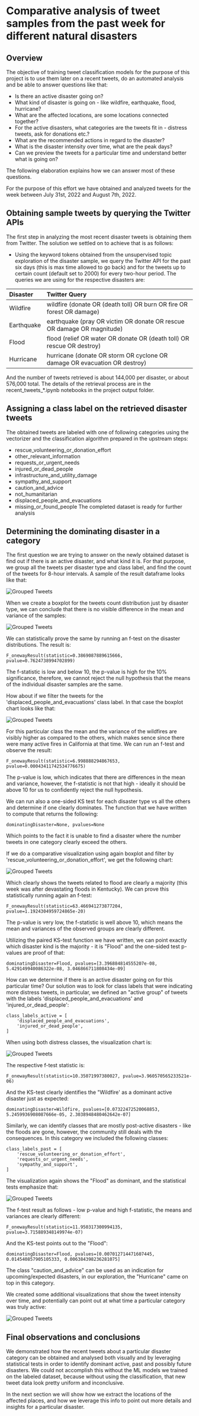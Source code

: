 # Comparative analysis of tweet samples from the past week for different natural disasters

## Overview
The objective of training tweet classification models for the purpose of this project is to use them later
on a recent tweets, do an automated analysis and be able to answer questions like that:
- Is there an active disaster going on?
- What kind of disaster is going on - like wildfire, earthquake, flood, hurricane?
- What are the affected locations, are some locations connected together?
- For the active disasters, what categories are the tweets fit in - distress tweets, ask for donations etc.?
- What are the recommended actions in regard to the disaster?
- What is the disaster intensity over time, what are the peak days?
- Can we preview the tweets for a particular time and understand better what is going on?

The following elaboration explains how we can answer most of these questions.

For the purpose of this effort we have obtained and analyzed tweets for the week between July 31st, 2022
and August 7th, 2022.

## Obtaining sample tweets by querying the Twitter APIs
The first step in analyzing the most recent disaster tweets is obtaining them from Twitter. The solution we
settled on to achieve that is as follows:
- Using the keyword tokens obtained from the unsupervised topic exploration of the disaster sample, we
query the Twitter API for the past six days (this is max time allowed to go back) and for the tweets up to
certain count (default set to 2000) for every two-hour period. The queries we are using for the respective 
disasters are:

| Disaster |Twitter Query  |
| :------- | :-------------- |
| Wildfire | wildfire (donate OR (death toll) OR burn OR fire OR forest OR damage) |
| Earthquake | earthquake (pray OR victim OR donate OR rescue OR damage OR magnitude) |
| Flood | flood (relief OR water OR donate OR (death toll) OR rescue OR destroy) |
| Hurricane | hurricane (donate OR storm OR cyclone OR damage OR evacuation OR destroy) |

And the number of tweets retrieved is about 144,000 per disaster, or about 576,000 total. The details of
the retrieval process are in the recent_tweets_*.ipynb notebooks in the project output folder.

## Assigning a class label on the retrieved disaster tweets
The obtained tweets are labeled with one of following categories using the vectorizer and the classification
algorithm prepared in the upstream steps:
  - rescue_volunteering_or_donation_effort
  - other_relevant_information
  - requests_or_urgent_needs
  - injured_or_dead_people
  - infrastructure_and_utility_damage
  - sympathy_and_support
  - caution_and_advice
  - not_humanitarian
  - displaced_people_and_evacuations
  - missing_or_found_people
The completed dataset is ready for further analysis

## Determining the dominating disaster in a category
The first question we are trying to answer on the newly obtained dataset is find out if there is an
active disaster, and what kind it is. For that purpose, we group all the tweets per disaster type and 
class label, and find the count of the tweets for 8-hour intervals. A sample of the result 
dataframe looks like that:

![Grouped Tweets](images/grouped_tweets.png)

When we create a boxplot for the tweets count distribution just by disaster type, we can conclude
that there is no visible difference in the mean and variance of the samples:

![Grouped Tweets](images/class_distribution.png)

We can statistically prove the same by running an f-test on the disaster distributions. The 
result is:
```buildoutcfg
F_onewayResult(statistic=0.3869087889615666, pvalue=0.7624738994702899)
```
The f-statistic is low and below 10, the p-value is high for the 10% significance, therefore,
we cannot reject the null hypothesis that the means of the individual disaster samples are the same.

How about if we filter the tweets for the 'displaced_people_and_evacuations' class label. In
that case the boxplot chart looks like that:

![Grouped Tweets](images/displaced_class_distribution.png)

For this particular class the mean and the variance of the wildfires are visibly higher as
compared to the others, which makes sence since there were many active fires in California
at that time. We can run an f-test and observe the result:
```buildoutcfg
F_onewayResult(statistic=6.998888294867653, pvalue=0.00043411742534776675)
```
The p-value is low, which indicates that there are differences in the mean and variance,
however, the f-statistic is not that high - ideally it should be above 10 for us to 
confidently reject the null hypothesis.

We can run also a one-sided KS test for each disaster type vs all the others and determine
if one clearly dominates. The function that we have written to compute that returns the
following:
```buildoutcfg
dominatingDisaster=None, pvalues=None
```
Which points to the fact it is unable to find a disaster where the number tweets in one
category clearly exceed the others. 

If we do a comparative visualization using again boxplot and filter by 'rescue_volunteering_or_donation_effort',
we get the following chart:

![Grouped Tweets](images/domation_class_distribution.png)

Which clearly shows the tweets related to flood are clearly a majority (this week was after devastating
floods in Kentucky). We can prove this statistically running again an f-test:
```buildoutcfg
F_onewayResult(statistic=63.466941273877204, pvalue=1.1924304959724865e-20)
```
The p-value is very low, the f-statistic is well above 10, which means the mean and variances of the
observed groups are clearly different.

Utilizing the paired KS-test function we have written, we can point exactly which disaster kind is the
majority - it is "Flood" and the one-sided test p-values are proof of that:
```buildoutcfg
dominatingDisaster=Flood, pvalues=[3.396884814555207e-08, 5.429149940086322e-08, 3.046866711808434e-09]
```

How can we determine if there is an active disaster going on for this particular time? Our solution
was to look for class labels that were indicating more distress tweets, in particular, we defined 
an "active group" of tweets with the labels 'displaced_people_and_evacuations' and 'injured_or_dead_people':
```buildoutcfg
class_labels_active = [
    'displaced_people_and_evacuations',
    'injured_or_dead_people',
]
```
When using both distress classes, the visualization chart is:

![Grouped Tweets](images/active_class_distribution.png)

The respective f-test statistic is:
```buildoutcfg
F_onewayResult(statistic=10.35071997380027, pvalue=3.960570565233521e-06)
```
And the KS-test clearly identifies the "Wildfire' as a dominant active disaster just as expected:
```buildoutcfg
dominatingDisaster=Wildfire, pvalues=[0.07322472520068853, 5.2459936908087666e-05, 2.3038948480462642e-07]
```
Similarly, we can identify classes that are mostly post-active disasters - like the floods are gone,
however, the community still deals with the consequences. In this category we included the following
classes:
```buildoutcfg
class_labels_past = [
    'rescue_volunteering_or_donation_effort',
    'requests_or_urgent_needs',
    'sympathy_and_support',
]
```
The visualization again shows the "Flood" as dominant, and the statistical tests emphasize that:

![Grouped Tweets](images/past_class_distribution.png)

The f-test result as follows - low p-value and high f-statistic, the means and variances are clearly
different:
```buildoutcfg
F_onewayResult(statistic=11.950317300994135, pvalue=3.715889348149974e-07)
```
And the KS-test points out to the "Flood":
```buildoutcfg
dominatingDisaster=Flood, pvalues=[0.007012714471607445, 0.014540857905105333, 0.006384398236281075]
```
The class "caution_and_advice" can be used as an indication for upcoming/expected disasters,
in our exploration, the "Hurricane" came on top in this category.

We created some additional visualizations that show the tweet intensity over time, and potentially
can point out at what time a particular category was truly active:

![Grouped Tweets](images/past_class_timeline.png)

## Final observations and conclusions
We demonstrated how the recent tweets about a particular disaster category can be obtained and 
analysed both visually and by leveraging statistical tests in order to identify dominant
active, past and possibly future disasters. We could not accomplish this without the ML
models we trained on the labeled dataset, because without using the classification, that new
tweet data look pretty uniform and inconclusive. 

In the next section we will show how we extract the locations of the affected places, and how
we leverage this info to point out more details and insights for a particular disaster. 

